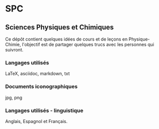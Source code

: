 # SPC

## Sciences Physiques et Chimiques

Ce dépôt contient quelques idées de cours et de leçons en Physique-Chimie, l'objectif est de partager quelques trucs avec les personnes qui suivront.

### Langages utilisés

LaTeX, asciidoc, markdown, txt

### Documents iconographiques

jpg, png

### Langages utilisés - linguistique

Anglais, Espagnol et Français. 
